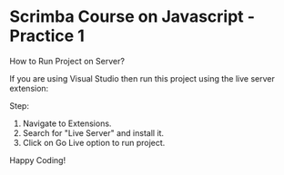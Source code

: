 # Scrimba Course on Javascript - Practice 1

How to Run Project on Server?

If you are using Visual Studio then run this project using the live server extension:

Step:

1. Navigate to Extensions.
2. Search for "Live Server" and install it.
3. Click on Go Live option to run project.

Happy Coding!
